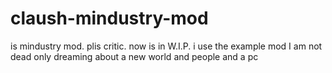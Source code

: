 # claush-mindustry-mod
is mindustry mod. plis critic. now is in W.I.P. i use the example mod
I am not dead only dreaming about a new world and people and a pc
